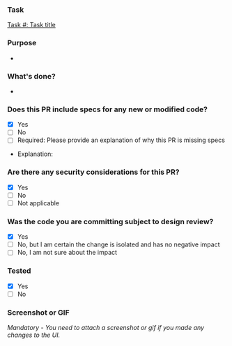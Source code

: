### Task
[Task #: Task title](https://dev.azure.com/EnergyIOT/)

### Purpose
- 
### What's done?
- 
### Does this PR include specs for any new or modified code?
- [x] Yes
- [ ] No
- [ ] Required: Please provide an explanation of why this PR is missing specs
- Explanation: 

### Are there any security considerations for this PR?
- [X] Yes
- [ ] No
- [ ] Not applicable

### Was the code you are committing subject to design review?
- [X] Yes
- [ ] No, but I am certain the change is isolated and has no negative impact
- [ ] No, I am not sure about the impact

### Tested
- [X] Yes
- [ ] No

### Screenshot or GIF
*Mandatory - You need to attach a screenshot or gif if you made any changes to the UI.*

